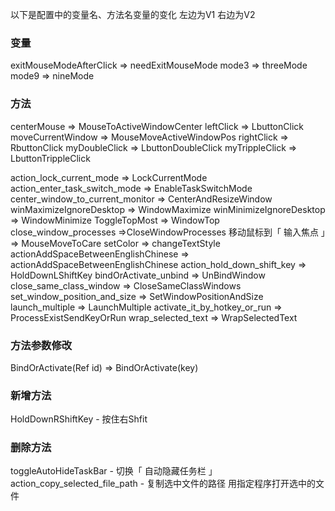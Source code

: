 以下是配置中的变量名、方法名变量的变化
左边为V1 右边为V2

### 变量
exitMouseModeAfterClick => needExitMouseMode
mode3 => threeMode
mode9 => nineMode


### 方法
centerMouse => MouseToActiveWindowCenter
leftClick => LbuttonClick
moveCurrentWindow => MouseMoveActiveWindowPos
rightClick => RbuttonClick
myDoubleClick => LbuttonDoubleClick
myTrippleClick => LbuttonTrippleClick

action_lock_current_mode => LockCurrentMode
action_enter_task_switch_mode => EnableTaskSwitchMode
center_window_to_current_monitor => CenterAndResizeWindow
winMaximizeIgnoreDesktop => WindowMaximize
winMinimizeIgnoreDesktop => WindowMinimize
ToggleTopMost => WindowTop
close_window_processes =>CloseWindowProcesses 
移动鼠标到「 输入焦点 」=> MouseMoveToCare
setColor => changeTextStyle
actionAddSpaceBetweenEnglishChinese => actionAddSpaceBetweenEnglishChinese
action_hold_down_shift_key => HoldDownLShiftKey
bindOrActivate_unbind => UnBindWindow
close_same_class_window => CloseSameClassWindows 
set_window_position_and_size => SetWindowPositionAndSize
launch_multiple => LaunchMultiple
activate_it_by_hotkey_or_run => ProcessExistSendKeyOrRun
wrap_selected_text => WrapSelectedText

### 方法参数修改
BindOrActivate(Ref id) => BindOrActivate(key)

### 新增方法
HoldDownRShiftKey - 按住右Shfit


### 删除方法
toggleAutoHideTaskBar - 切换「 自动隐藏任务栏 」
action_copy_selected_file_path - 复制选中文件的路径
用指定程序打开选中的文件